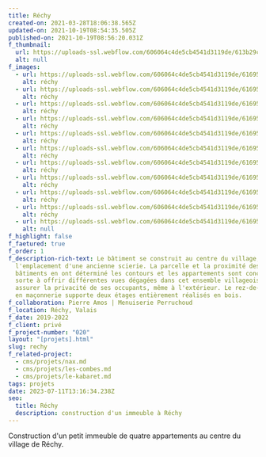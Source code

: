 ```yaml
---
title: Réchy
created-on: 2021-03-28T18:06:38.565Z
updated-on: 2021-10-19T08:54:35.505Z
published-on: 2021-10-19T08:56:20.031Z
f_thumbnail:
  url: https://uploads-ssl.webflow.com/606064c4de5cb4541d3119de/613b29c8b98d55532ff0bf12_rechy-thumb.jpg
  alt: null
f_images:
  - url: https://uploads-ssl.webflow.com/606064c4de5cb4541d3119de/61695e0fc6e29e85be3c030d_DJI_0277-optimized.jpg
    alt: réchy
  - url: https://uploads-ssl.webflow.com/606064c4de5cb4541d3119de/61695e0d0f41434b44edcd6e_DJI_0286-optimized.jpg
    alt: réchy
  - url: https://uploads-ssl.webflow.com/606064c4de5cb4541d3119de/61695e116fd1ae33a6733822_DJI_0291-optimized.jpg
    alt: réchy
  - url: https://uploads-ssl.webflow.com/606064c4de5cb4541d3119de/61695e10567cc246b9de1f3f_DJI_0301-optimized.jpg
    alt: réchy
  - url: https://uploads-ssl.webflow.com/606064c4de5cb4541d3119de/61695e1339ccea158035b47b_DJI_0306-optimized.jpg
    alt: réchy
  - url: https://uploads-ssl.webflow.com/606064c4de5cb4541d3119de/61695e0a79cd319f4656e947_12-R%C3%A9chy_Situationsplan-optimized.jpg
    alt: réchy
  - url: https://uploads-ssl.webflow.com/606064c4de5cb4541d3119de/61695e0bf9040f34ef37f258_13-R%C3%A9chy_EG-optimized.jpg
    alt: réchy
  - url: https://uploads-ssl.webflow.com/606064c4de5cb4541d3119de/61695e0b0eae69c3ee6d4155_14-R%C3%A9chy_OG-optimized.jpg
    alt: réchy
  - url: https://uploads-ssl.webflow.com/606064c4de5cb4541d3119de/61695e0d3e263d18aaad736e_15-R%C3%A9chy_DG-optimized.jpg
    alt: réchy
  - url: https://uploads-ssl.webflow.com/606064c4de5cb4541d3119de/61695e0a567cc259bcde1f19_16-R%C3%A9chy_Schnitt-optimized.jpg
    alt: réchy
  - url: https://uploads-ssl.webflow.com/606064c4de5cb4541d3119de/61695f590bbd2795cb8a9615_camil-chantier-optimized.jpg
    alt: null
f_highlight: false
f_faetured: true
f_order: 1
f_description-rich-text: Le bâtiment se construit au centre du village, à
  l'emplacement d'une ancienne scierie. La parcelle et la proximité des autres
  bâtiments en ont déterminé les contours et les appartements sont conçus de
  sorte à offrir différentes vues dégagées dans cet ensemble villageois et à
  assurer la privacité de ses occupants, même à l'extérieur. Le rez-de-chaussée
  en maçonnerie supporte deux étages entièrement réalisés en bois.
f_collaboration: Pierre Amos | Menuiserie Perruchoud
f_location: Réchy, Valais
f_date: 2019-2022
f_client: privé
f_project-number: "020"
layout: "[projets].html"
slug: rechy
f_related-project:
  - cms/projets/nax.md
  - cms/projets/les-combes.md
  - cms/projets/le-kabaret.md
tags: projets
date: 2023-07-11T13:16:34.238Z
seo:
  title: Réchy
  description: construction d'un immeuble à Réchy
---
```


Construction d'un petit immeuble de quatre appartements au centre du village de Réchy.

